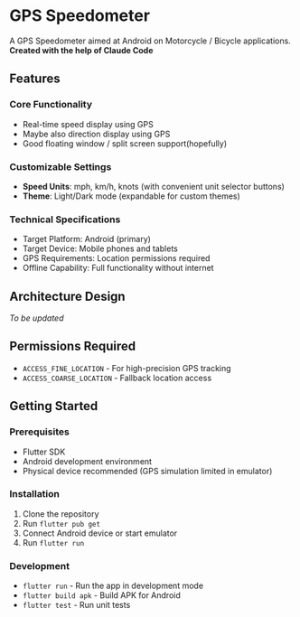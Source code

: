 # GPS Speedometer

A GPS Speedometer aimed at Android on Motorcycle / Bicycle applications.
**Created with the help of Claude Code**

## Features

### Core Functionality
- Real-time speed display using GPS
- Maybe also direction display using GPS
- Good floating window / split screen support(hopefully)

### Customizable Settings
- **Speed Units**: mph, km/h, knots (with convenient unit selector buttons)
- **Theme**: Light/Dark mode (expandable for custom themes)

### Technical Specifications
- Target Platform: Android (primary)
- Target Device: Mobile phones and tablets
- GPS Requirements: Location permissions required
- Offline Capability: Full functionality without internet

## Architecture Design

*To be updated*

## Permissions Required
- `ACCESS_FINE_LOCATION` - For high-precision GPS tracking
- `ACCESS_COARSE_LOCATION` - Fallback location access

## Getting Started

### Prerequisites
- Flutter SDK
- Android development environment
- Physical device recommended (GPS simulation limited in emulator)

### Installation
1. Clone the repository
2. Run `flutter pub get`
3. Connect Android device or start emulator
4. Run `flutter run`

### Development
- `flutter run` - Run the app in development mode
- `flutter build apk` - Build APK for Android
- `flutter test` - Run unit tests
